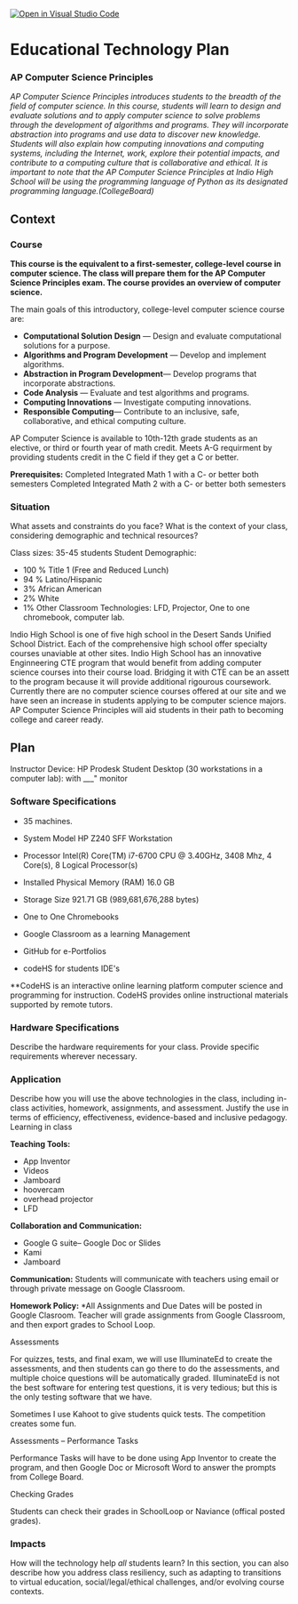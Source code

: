 [![Open in Visual Studio Code](https://classroom.github.com/assets/open-in-vscode-f059dc9a6f8d3a56e377f745f24479a46679e63a5d9fe6f495e02850cd0d8118.svg)](https://classroom.github.com/online_ide?assignment_repo_id=6007464&assignment_repo_type=AssignmentRepo)
# Educational Technology Plan

### AP Computer Science Principles 
*AP Computer Science Principles introduces students to the breadth of the field of computer
science. In this course, students will learn to design and evaluate solutions and to apply
computer science to solve problems through the development of algorithms and programs.
They will incorporate abstraction into programs and use data to discover new knowledge.
Students will also explain how computing innovations and computing systems, including the
Internet, work, explore their potential impacts, and contribute to a computing culture that
is collaborative and ethical. It is important to note that the AP Computer Science Principles at Indio High School 
will be using the programming language of Python as its designated programming language.(CollegeBoard)*

## Context


### Course

**This course is the equivalent to a first-semester, college-level course in computer science.  The class will prepare them for the AP Computer Science Principles exam. 
The course provides an overview of computer science.**

The main goals of this introductory, college-level computer science course are:

- **Computational Solution Design** — Design and evaluate computational solutions for a purpose.
- **Algorithms and Program Development** — Develop and implement algorithms.
- **Abstraction in Program Development**— Develop programs that incorporate abstractions.
- **Code Analysis** — Evaluate and test algorithms and programs.
- **Computing Innovations** — Investigate computing innovations.
- **Responsible Computing**— Contribute to an inclusive, safe, collaborative, and ethical computing culture.

AP Computer Science is available to 10th-12th grade students as an elective, or third or fourth year of math credit. 
Meets A-G requirment by providing students credit in the C field if they get a C or better.

**Prerequisites:**
Completed Integrated Math 1 with a C- or better both semesters
Completed Integrated Math 2 with a C- or better both semesters


### Situation

 What assets and constraints do you face? What is the
context of your class, considering demographic and technical resources?

Class sizes: 35-45 students
Student Demographic: 
* 100 % Title 1 (Free and Reduced Lunch)
* 94 % Latino/Hispanic
* 3% African American
* 2% White
* 1% Other
Classroom Technologies: LFD, Projector, One to one chromebook, computer lab.

Indio High School is one of five high school in the Desert Sands Unified School District.  Each of the comprehensive high school offer specialty
courses unaviable at other sites.  Indio High School has an innovative Enginneering CTE program that would benefit from adding computer science courses 
into their course load. Bridging it with CTE can be an assett to the program because it will provide additional rigourous coursework.  
Currently there are no computer science courses offered at our site and we have seen an increase in students applying to be computer science majors. 
AP Computer Science Principles will aid students in their path to becoming college and career ready. 

## Plan
Instructor Device: 
HP Prodesk
Student Desktop (30 workstations in a computer lab):
with ___" monitor


### Software Specifications

* 35 machines.
* System Model HP Z240 SFF Workstation
* Processor Intel(R) Core(TM) i7-6700 CPU @ 3.40GHz, 3408 Mhz, 4 Core(s), 8 Logical Processor(s)
* Installed Physical Memory (RAM) 16.0 GB
* Storage Size 921.71 GB (989,681,676,288 bytes)

* One to One Chromebooks
* Google Classroom as a learning Management
* GitHub for e-Portfolios
* codeHS for students IDE's


 **CodeHS is an interactive online learning platform computer science and programming for instruction.  CodeHS provides online instructional materials supported by remote tutors.

### Hardware Specifications

Describe the hardware requirements for your class. Provide specific requirements
wherever necessary.

### Application

Describe how you will use the above technologies in the class, including
in-class activities, homework, assignments, and assessment. Justify the use
in terms of efficiency, effectiveness, evidence-based and inclusive pedagogy.
Learning in class

**Teaching Tools:**
* App Inventor
* Videos
*  Jamboard
*  hoovercam
*  overhead projector
*  LFD

**Collaboration and Communication:**
* Google G suite–  Google Doc or Slides
* Kami
* Jamboard

**Communication:**
Students will communicate with teachers using email or through private message on Google Classroom.

**Homework Policy:**
*All Assignments and Due Dates will be posted in Google Clasroom.
Teacher will grade assignments from Google Classroom, and then export grades to School Loop.

Assessments

For quizzes, tests, and final exam, we will use IlluminateEd to create the assessments, and then students can go there to do the assessments, and multiple choice questions will be automatically graded. IlluminateEd is not the best software for entering test questions, it is very tedious; but this is the only testing software that we have.

Sometimes I use Kahoot to give students quick tests. The competition creates some fun.

Assessments – Performance Tasks

Performance Tasks will have to be done using App Inventor to create the program, and then Google Doc or Microsoft Word to answer the prompts from College Board.

Checking Grades

Students can check their grades in SchoolLoop or Naviance (offical posted grades).

### Impacts

How will the technology help *all* students learn? In this section, you can also
describe how you address class resiliency, such as adapting to
transitions to virtual education, social/legal/ethical challenges,  and/or
evolving course contexts.
